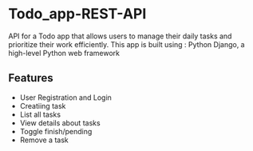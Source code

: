 # Todo_app-REST-API
API for a Todo app that allows users to manage their daily tasks and prioritize their work efficiently. This app is built using : Python Django, a high-level Python web framework
## Features
- User Registration and Login
- Creatiing task
- List all tasks
- View details about tasks
- Toggle finish/pending
- Remove a task
